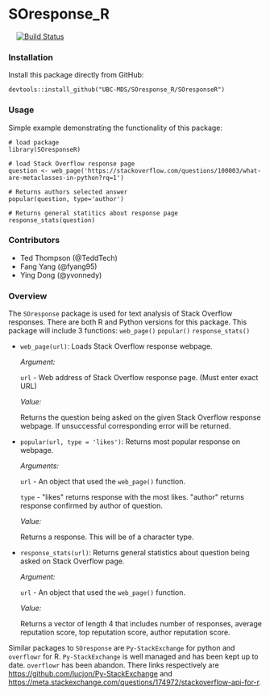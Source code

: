 # SOresponse_R     
     
[![Build Status](https://travis-ci.org/UBC-MDS/SOresponse_R.svg?branch=master)](https://travis-ci.org/UBC-MDS/SOresponse_R)

### Installation

Install this package directly from GitHub:
```
devtools::install_github("UBC-MDS/SOresponse_R/SOresponseR")
```

### Usage
Simple example demonstrating the functionality of this package:

```
# load package
library(SOresponseR)

# load Stack Overflow response page
question <- web_page('https://stackoverflow.com/questions/100003/what-are-metaclasses-in-python?rq=1')

# Returns authors selected answer
popular(question, type='author')

# Returns general statitics about response page
response_stats(question)
```

### Contributors

* Ted Thompson (@TeddTech)
* Fang Yang (@fyang95)
* Ying Dong (@yvonnedy)   

### Overview

The `SOresponse` package is used for text analysis of Stack Overflow responses. There are both R and Python versions for this package. This package will include 3 functions: `web_page()` `popular()` `response_stats()`

* `web_page(url)`: Loads Stack Overflow response webpage.

	*Argument:*

  `url` - Web address of Stack Overflow response page. (Must enter exact URL)

	*Value:*

  Returns the question being asked on the given Stack Overflow response webpage. If unsuccessful corresponding error will be returned.

* `popular(url, type = 'likes')`: Returns most popular response on webpage.       
 
  *Arguments:*

    `url` - An object that used the `web_page()` function.

    `type` - "likes" returns response with the most likes. "author" returns response confirmed by author of question.

  *Value:*

    Returns a response. This will be of a character type.

* `response_stats(url)`: Returns general statistics about question being asked on Stack Overflow page.

  *Argument:*

    `url` - An object that used the `web_page()` function.

  *Value:*

    Returns a vector of length 4 that includes number of responses, average reputation score, top reputation score, author reputation score.

Similar packages to `SOresponse` are `Py-StackExchange` for python and `overflowr` for R. `Py-StackExchange` is well managed and has been kept up to date. `overflowr` has been abandon. There links respectively are https://github.com/lucjon/Py-StackExchange and https://meta.stackexchange.com/questions/174972/stackoverflow-api-for-r.
